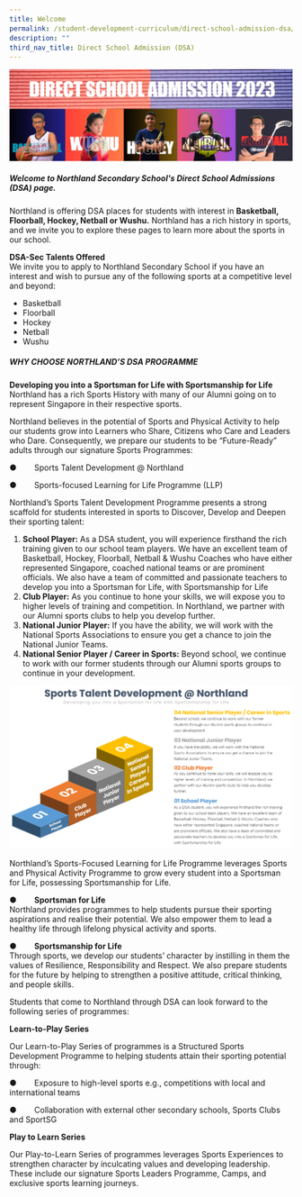 ```yaml
---
title: Welcome
permalink: /student-development-curriculum/direct-school-admission-dsa/welcome/
description: ""
third_nav_title: Direct School Admission (DSA)
---
```

![](/images/dsa%20banner1.jpeg)
##### Welcome to Northland Secondary School's Direct School Admissions (DSA) page.
Northland is offering DSA places for students with interest in **Basketball, Floorball, Hockey, Netball or Wushu.** Northland has a rich history in sports, and we invite you to explore these pages to learn more about the sports in our school.

**DSA-Sec Talents Offered**  
We invite you to apply to Northland Secondary School if you have an interest and wish to pursue any of the following sports at a competitive level and beyond:
* Basketball
* Floorball
* Hockey
* Netball
* Wushu

       
##### **WHY CHOOSE NORTHLAND’S DSA PROGRAMME**

**Developing you into a Sportsman for Life with Sportsmanship for Life**  
Northland has a rich Sports History with many of our Alumni going on to represent Singapore in their respective sports.

Northland believes in the potential of Sports and Physical Activity to help our students grow into Learners who Share, Citizens who Care and Leaders who Dare. Consequently, we prepare our students to be “Future-Ready” adults through our signature Sports Programmes:

●        Sports Talent Development @ Northland

●        Sports-focused Learning for Life Programme (LLP)

Northland’s Sports Talent Development Programme presents a strong scaffold for students interested in sports to Discover, Develop and Deepen their sporting talent:

1.  **School Player:** As a DSA student, you will experience firsthand the rich training given to our school team players. We have an excellent team of Basketball, Hockey, Floorball, Netball & Wushu Coaches who have either represented Singapore, coached national teams or are prominent officials. We also have a team of committed and passionate teachers to develop you into a Sportsman for Life, with Sportsmanship for Life
2.  **Club Player:** As you continue to hone your skills, we will expose you to higher levels of training and competition. In Northland, we partner with our Alumni sports clubs to help you develop further.
3.   **National Junior Player:** If you have the ability, we will work with the National Sports Associations to ensure you get a chance to join the National Junior Teams.
4.  **National Senior Player / Career in Sports:** Beyond school, we continue to work with our former students through our Alumni sports groups to continue in your development.

![](/images/infographics%20-%20sports%20talent%20development%20@%20northland.png)

Northland’s Sports-Focused Learning for Life Programme leverages Sports and Physical Activity Programme to grow every student into a Sportsman for Life, possessing Sportsmanship for Life.

●        **Sportsman for Life**  
Northland provides programmes to help students pursue their sporting aspirations and realise their potential. We also empower them to lead a healthy life through lifelong physical activity and sports.

●        **Sportsmanship for Life**  
Through sports, we develop our students’ character by instilling in them the values of Resilience, Responsibility and Respect. We also prepare students for the future by helping to strengthen a positive attitude, critical thinking, and people skills.

Students that come to Northland through DSA can look forward to the following series of programmes:

**Learn-to-Play Series**

Our Learn-to-Play Series of programmes is a Structured Sports Development Programme to helping students attain their sporting potential through:

●        Exposure to high-level sports e.g., competitions with local and international teams

●        Collaboration with external other secondary schools, Sports Clubs and SportSG

**Play to Learn Series**

Our Play-to-Learn Series of programmes leverages Sports Experiences to strengthen character by inculcating values and developing leadership. These include our signature Sports Leaders Programme, Camps, and exclusive sports learning journeys.